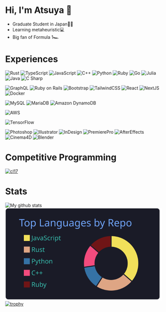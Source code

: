 # Hi, I'm Atsuya 👋

<!--
**Eagle-Konbu/Eagle-Konbu** is a ✨ _special_ ✨ repository because its `README.md` (this file) appears on your GitHub profile.

Here are some ideas to get you started:

- 🔭 I’m currently working on ...
- 🌱 I’m currently learning ...
- 👯 I’m looking to collaborate on ...
- 🤔 I’m looking for help with ...
- 💬 Ask me about ...
- 📫 How to reach me: ...
- 😄 Pronouns: ...
- ⚡ Fun fact: ...
-->

- Graduate Student in Japan🎌🗾
- Learning metaheuristic💻
- Big fan of Formula 1🏎️

<!-- https://suzukikatsuma.github.io/badge-generator/ -->
# Experiences
![Rust](https://img.shields.io/badge/-Rust-000000.svg?logo=rust&style=flat)
![TypeScript](https://img.shields.io/badge/TypeScript-f7f7f7.svg?logo=typescript&style=flat)
![JavaScript](https://img.shields.io/badge/JavaScript-000.svg?logo=javascript&style=flat)
![C++](https://img.shields.io/badge/C++-00599c.svg?logo=c%2b%2b&style=flat)
![Python](https://img.shields.io/badge/-Python-F9DC3E.svg?logo=python&style=flat)
![Ruby](https://img.shields.io/badge/Ruby-cc342d.svg?logo=ruby&style=flat)
![Go](https://img.shields.io/badge/Go-7fd5ea.svg?logo=go&style=flat)
![Julia](https://img.shields.io/badge/Julia-f7f7f7.svg?logo=julia&style=flat)
![Java](https://img.shields.io/badge/Java-007396.svg?logo=java&style=flat)
![C Sharp](https://img.shields.io/badge/C&nbsp;Sharp-239120.svg?logo=c-sharp&style=flat)

![GraphQL](https://img.shields.io/badge/-GraphQL-E10098.svg?logo=graphql&style=flat)
![Ruby on Rails](https://img.shields.io/badge/Ruby&nbsp;on&nbsp;Rails-cc0000.svg?logo=ruby-on-rails&style=flat)
![Bootstrap](https://img.shields.io/badge/Bootstrap-f7f5fb.svg?logo=bootstrap&style=flat)
![TailwindCSS](https://img.shields.io/badge/TailwindCSS-f7fafc.svg?logo=tailwindcss&style=flat)
![React](https://img.shields.io/badge/React-20232a.svg?logo=react&style=flat)
![NextJS](https://img.shields.io/badge/-Next.js-000000.svg?logo=next.js&style=flat)
![Docker](https://img.shields.io/badge/Docker-fff.svg?logo=docker&style=flat)

![MySQL](https://img.shields.io/badge/MySQL-f29111.svg?logo=mysql&style=flat)
![MariaDB](https://img.shields.io/badge/MariaDB-003545.svg?logo=mariadb&style=flat)
![Amazon DynamoDB](https://img.shields.io/badge/Amazon&nbsp;DynamoDB-4053d6.svg?logo=amazon-dynamodb&style=flat)

![AWS](https://img.shields.io/badge/-Amazon%20AWS-232F3E.svg?logo=amazon-aws&style=flat)

![TensorFlow](https://img.shields.io/badge/-TensorFlow-b34e00.svg?logo=tensorflow&style=flat)

![Photoshop](https://img.shields.io/badge/-Adobe%20Photoshop-081D34.svg?logo=adobe-photoshop&style=flat)
![Illustrator](https://img.shields.io/badge/-Adobe%20Illustrator-2E0402.svg?logo=adobe-illustrator&style=flat)
![InDesign](https://img.shields.io/badge/Adobe&nbsp;InDesign-47021e.svg?logo=adobe-indesign&style=flat)
![PremierePro](https://img.shields.io/badge/-Adobe%20Premiere%20Pro-000053.svg?logo=adobe-premiere-pro&style=flat)
![AfterEffects](https://img.shields.io/badge/-Adobe%20After%20Effects-000053.svg?logo=adobe-after-effects&style=flat)
![Cinema4D](https://img.shields.io/badge/-Cinema4D-011A6A.svg?logo=cinema4d&style=flat)
![Blender](https://img.shields.io/badge/Blender-255493.svg?logo=blender&style=flat)

# Competitive Programming
[![cl17](https://img.shields.io/endpoint?url=https%3A%2F%2Fatcoder-badges.now.sh%2Fapi%2Fatcoder%2Fjson%2Fcl17)](https://atcoder.jp/users/cl17)

# Stats
![My github stats](https://github-readme-stats.vercel.app/api?username=Eagle-Konbu&theme=tokyonight)
![](https://raw.githubusercontent.com/Eagle-Konbu/Eagle-Konbu/main/profile-summary-card-output/tokyonight/1-repos-per-language.svg)
[![trophy](https://github-profile-trophy.vercel.app/?username=Eagle-Konbu&theme=tokyonight)](https://github.com/ryo-ma/github-profile-trophy&theme=tokyonight)
